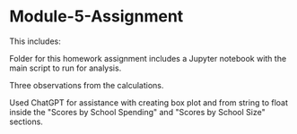 # Module-5-Assignment

This includes:

Folder for this homework assignment includes a Jupyter notebook with the main script to run for analysis.

Three observations from the calculations.

Used ChatGPT for assistance with creating box plot and  from string to float inside the "Scores by School Spending" and "Scores by School Size" sections.
